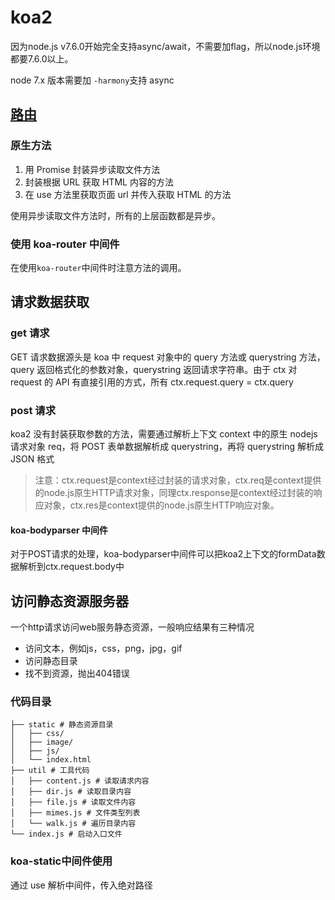 # koa2

因为node.js v7.6.0开始完全支持async/await，不需要加flag，所以node.js环境都要7.6.0以上。

node 7.x 版本需要加 `-harmony`支持 async

## [路由](./demo/router)

### 原生方法

1. 用 Promise 封装异步读取文件方法
2. 封装根据 URL 获取 HTML 内容的方法
3. 在 use 方法里获取页面 url 并传入获取 HTML 的方法

使用异步读取文件方法时，所有的上层函数都是异步。

### 使用 koa-router 中间件

在使用`koa-router`中间件时注意方法的调用。

## 请求数据获取

### get 请求

GET 请求数据源头是 koa 中 request 对象中的 query 方法或 querystring 方法，query 返回格式化的参数对象，querystring 返回请求字符串。由于 ctx 对 request 的 API 有直接引用的方式，所有 ctx.request.query = ctx.query

### post 请求

koa2 没有封装获取参数的方法，需要通过解析上下文 context 中的原生 nodejs 请求对象 req，将 POST 表单数据解析成 querystring，再将 querystring 解析成 JSON 格式

> 注意：ctx.request是context经过封装的请求对象，ctx.req是context提供的node.js原生HTTP请求对象，同理ctx.response是context经过封装的响应对象，ctx.res是context提供的node.js原生HTTP响应对象。

#### koa-bodyparser 中间件

对于POST请求的处理，koa-bodyparser中间件可以把koa2上下文的formData数据解析到ctx.request.body中

## 访问静态资源服务器

一个http请求访问web服务静态资源，一般响应结果有三种情况

* 访问文本，例如js，css，png，jpg，gif
* 访问静态目录
* 找不到资源，抛出404错误

### 代码目录

```text
├── static # 静态资源目录
│   ├── css/
│   ├── image/
│   ├── js/
│   └── index.html
├── util # 工具代码
│   ├── content.js # 读取请求内容
│   ├── dir.js # 读取目录内容
│   ├── file.js # 读取文件内容
│   ├── mimes.js # 文件类型列表
│   └── walk.js # 遍历目录内容
└── index.js # 启动入口文件
```

### koa-static中间件使用

通过 use 解析中间件，传入绝对路径
